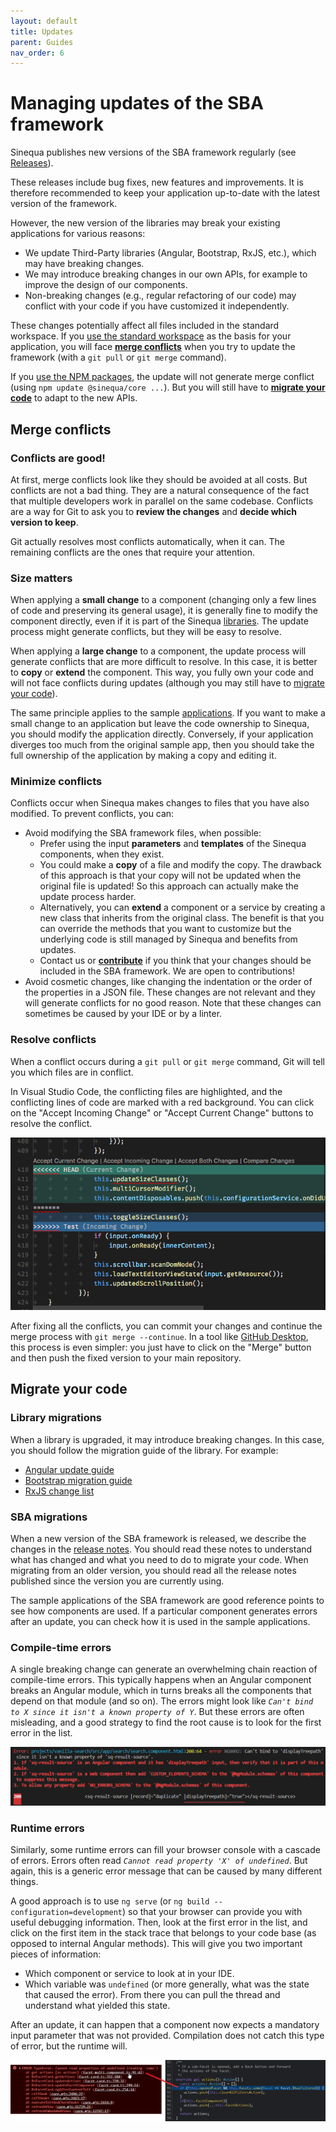 ```yaml
---
layout: default
title: Updates
parent: Guides
nav_order: 6
---
```


# Managing updates of the SBA framework

Sinequa publishes new versions of the SBA framework regularly (see [Releases](../releases/releases.md)).

These releases include bug fixes, new features and improvements. It is therefore recommended to keep your application up-to-date with the latest version of the framework.

However, the new version of the libraries may break your existing applications for various reasons:

- We update Third-Party libraries (Angular, Bootstrap, RxJS, etc.), which may have breaking changes.
- We may introduce breaking changes in our own APIs, for example to improve the design of our components.
- Non-breaking changes (e.g., regular refactoring of our code) may conflict with your code if you have customized it independently.

These changes potentially affect all files included in the standard workspace. If you [use the standard workspace](3-development.html#use-the-standard-workspace) as the basis for your application, you will face [**merge conflicts**](#merge-conflicts) when you try to update the framework (with a `git pull` or `git merge` command).

If you [use the NPM packages](3-development.html#create-a-new-workspace-and-install-the-npm-packages), the update will not generate merge conflict (using `npm update @sinequa/core ...`). But you will still have to [**migrate your code**](#migrate-your-code) to adapt to the new APIs.

## Merge conflicts

### Conflicts are good!

At first, merge conflicts look like they should be avoided at all costs. But conflicts are not a bad thing. They are a natural consequence of the fact that multiple developers work in parallel on the same codebase. Conflicts are a way for Git to ask you to **review the changes** and **decide which version to keep**.

Git actually resolves most conflicts automatically, when it can. The remaining conflicts are the ones that require your attention.

### Size matters

When applying a **small change** to a component (changing only a few lines of code and preserving its general usage), it is generally fine to modify the component directly, even if it is part of the Sinequa [libraries](../libraries/libraries.md). The update process might generate conflicts, but they will be easy to resolve.

When applying a **large change** to a component, the update process will generate conflicts that are more difficult to resolve. In this case, it is better to **copy** or **extend** the component. This way, you fully own your code and will not face conflicts during updates (although you may still have to [migrate your code](#migrate-your-code)).

The same principle applies to the sample [applications](../apps/apps.md). If you want to make a small change to an application but leave the code ownership to Sinequa, you should modify the application directly. Conversely, if your application diverges too much from the original sample app, then you should take the full ownership of the application by making a copy and editing it.

### Minimize conflicts

Conflicts occur when Sinequa makes changes to files that you have also modified. To prevent conflicts, you can:

- Avoid modifying the SBA framework files, when possible:
  - Prefer using the input **parameters** and **templates** of the Sinequa components, when they exist.
  - You could make a **copy** of a file and modify the copy. The drawback of this approach is that your copy will not be updated when the original file is updated! So this approach can actually make the update process harder.
  - Alternatively, you can **extend** a component or a service by creating a new class that inherits from the original class. The benefit is that you can override the methods that you want to customize but the underlying code is still managed by Sinequa and benefits from updates.
  - Contact us or [**contribute**](7-contribute) if you think that your changes should be included in the SBA framework. We are open to contributions!
- Avoid cosmetic changes, like changing the indentation or the order of the properties in a JSON file. These changes are not relevant and they will generate conflicts for no good reason. Note that these changes can sometimes be caused by your IDE or by a linter.

### Resolve conflicts

When a conflict occurs during a `git pull` or `git merge` command, Git will tell you which files are in conflict.

In Visual Studio Code, the conflicting files are highlighted, and the conflicting lines of code are marked with a red background. You can click on the "Accept Incoming Change" or "Accept Current Change" buttons to resolve the conflict.

![Visual Studio Code merge conflict](../assets/guides/git-conflict.png)

After fixing all the conflicts, you can commit your changes and continue the merge process with `git merge --continue`. In a tool like [GitHub Desktop](https://desktop.github.com/), this process is even simpler: you just have to click on the "Merge" button and then push the fixed version to your main repository.

## Migrate your code

### Library migrations

When a library is upgraded, it may introduce breaking changes. In this case, you should follow the migration guide of the library. For example:

- [Angular update guide](https://update.angular.io/)
- [Bootstrap migration guide](https://getbootstrap.com/docs/5.2/migration/)
- [RxJS change list](https://rxjs.dev/6-to-7-change-summary)

### SBA migrations

When a new version of the SBA framework is released, we describe the changes in the [release notes](../releases/releases.md). You should read these notes to understand what has changed and what you need to do to migrate your code. When migrating from an older version, you should read all the release notes published since the version you are currently using.

The sample applications of the SBA framework are good reference points to see how components are used. If a particular component generates errors after an update, you can check how it is used in the sample applications.

### Compile-time errors

A single breaking change can generate an overwhelming chain reaction of compile-time errors. This typically happens when an Angular component breaks an Angular module, which in turns breaks all the components that depend on that module (and so on). The errors might look like *`Can't bind to X since it isn't a known property of Y`*. But these errors are often misleading, and a good strategy to find the root cause is to look for the first error in the list.

![Compile error](../assets/guides/compile-error.png)

### Runtime errors

Similarly, some runtime errors can fill your browser console with a cascade of errors. Errors often read *`Cannot read property 'X' of undefined`*. But again, this is a generic error message that can be caused by many different things.

A good approach is to use `ng serve` (or `ng build --configuration=development`) so that your browser can provide you with useful debugging information. Then, look at the first error in the list, and click on the first item in the stack trace that belongs to your code base (as opposed to internal Angular methods). This will give you two important pieces of information:

- Which component or service to look at in your IDE.
- Which variable was `undefined` (or more generally, what was the state that caused the error). From there you can pull the thread and understand what yielded this state.

After an update, it can happen that a component now expects a mandatory input parameter that was not provided. Compilation does not catch this type of error, but the runtime will.

![Rune error](../assets/guides/runtime-error.png)
